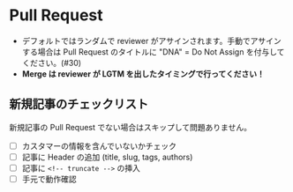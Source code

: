 # Pull Request

- デフォルトではランダムで reviewer がアサインされます。手動でアサインする場合は Pull Request のタイトルに "DNA" = Do Not Assign を付与してください。(#30)
- **Merge は reviewer が LGTM を出したタイミングで行ってください！**

## 新規記事のチェックリスト

新規記事の Pull Request でない場合はスキップして問題ありません。

- [ ] カスタマーの情報を含んでいないかチェック
- [ ] 記事に Header の追加 (title, slug, tags, authors)
- [ ] 記事に `<!-- truncate -->` の挿入
- [ ] 手元で動作確認
